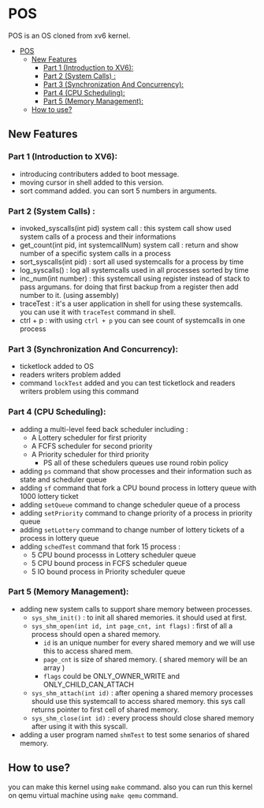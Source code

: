 POS
======

POS is an OS cloned from xv6 kernel.
- [POS](#pos)
	- [New Features](#new-features)
		- [Part 1 (Introduction to XV6):](#part-1-introduction-to-xv6)
		- [Part 2 (System Calls) :](#part-2-system-calls)
		- [Part 3 (Synchronization And Concurrency):](#part-3-synchronization-and-concurrency)
		- [Part 4 (CPU Scheduling):](#part-4-cpu-scheduling)
		- [Part 5 (Memory Management):](#part-5-memory-management)
	- [How to use?](#how-to-use)


New Features 
------

### Part 1 (Introduction to XV6): 
* introducing contributers added to boot message.
* moving cursor in shell added to this version.
* sort command added. you can sort 5 numbers in arguments.
### Part 2 (System Calls) :
* invoked_syscalls(int pid) system call : this system call show used system calls of a process and their informations
* get_count(int pid, int systemcallNum) system call : return and show number of a specific system calls in a process 
* sort_syscalls(int pid) : sort all used systemcalls for a process by time 
* log_syscalls() : log all systemcalls used in all processes sorted by time 
* inc_num(int number) : this systemcall using register instead of stack to pass argumans. for doing that first backup from a register then add number to it. (using assembly)
* traceTest : it's a user application in shell for using these systemcalls. you can use it with `traceTest` command in shell.
* ctrl + p : with using `ctrl + p` you can see count of systemcalls in one process
### Part 3 (Synchronization And Concurrency):
* ticketlock added to OS
* readers writers problem added
* command `lockTest` added and you can test ticketlock and readers writers problem using this command
### Part 4 (CPU Scheduling):
* adding a multi-level feed back scheduler including :
	* A Lottery scheduler for first priority
	* A FCFS scheduler for second priority
	* A Priority scheduler for third priority
		*	PS all of these schedulers queues use round robin policy
* adding `ps` command that show processes and their information such as state and scheduler queue 
* adding `sf` command that fork a CPU bound process in lottery queue with 1000 lottery ticket
*  adding `setQueue` command to change scheduler queue of a process
* adding `setPriority` command to change priority of a process in priority queue
* adding `setLottery` command to change number of lottery tickets of a process in lottery queue
* adding `schedTest` command that fork 15 process :
	* 5 CPU bound processs in Lottery scheduler queue
	* 5 CPU bound process in FCFS scheduler queue
	* 5 IO bound process in Priority scheduler queue
### Part 5 (Memory Management):
* adding new system calls to support share memory between processes.
	* `sys_shm_init()` : to init all shared memories. it should used at first.
	* `sys_shm_open(int id, int page_cnt, int flags)` : first of all a process should open a shared memory. 
		* `id` is an unique number for every shared memory and we will use this to access shared mem.
		* `page_cnt` is size of shared memory. ( shared memory will be an array )
		* `flags` could be ONLY_OWNER_WRITE and ONLY_CHILD_CAN_ATTACH
	* `sys_shm_attach(int id)` : after opening a shared memory processes should use this systemcall to access shared memory. this sys call returns pointer to first cell of shared memory.
	* `sys_shm_close(int id)` : every process should close shared memory after using it with this syscall.
* adding a user program named `shmTest` to test some senarios of shared memory.

How to use? 
------

you can make this kernel using `make` command.
also you can run this kernel on qemu virtual machine using `make qemu` command.


